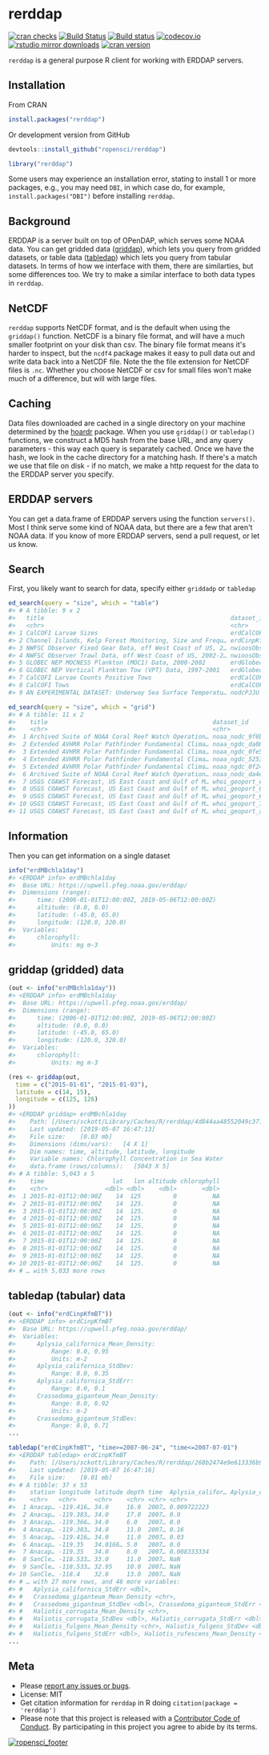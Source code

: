 rerddap
=====



[![cran checks](https://cranchecks.info/badges/worst/rerddap)](https://cranchecks.info/pkgs/rerddap)
[![Build Status](https://travis-ci.org/ropensci/rerddap.svg?branch=master)](https://travis-ci.org/ropensci/rerddap)
[![Build status](https://ci.appveyor.com/api/projects/status/nw858vlk4wx05mxm?svg=true)](https://ci.appveyor.com/project/sckott/rerddap)
[![codecov.io](https://codecov.io/github/ropensci/rerddap/coverage.svg?branch=master)](https://codecov.io/github/ropensci/rerddap?branch=master)
[![rstudio mirror downloads](http://cranlogs.r-pkg.org/badges/rerddap)](https://github.com/metacran/cranlogs.app)
[![cran version](http://www.r-pkg.org/badges/version/rerddap)](https://cran.r-project.org/package=rerddap)

`rerddap` is a general purpose R client for working with ERDDAP servers.

## Installation

From CRAN


```r
install.packages("rerddap")
```

Or development version from GitHub


```r
devtools::install_github("ropensci/rerddap")
```


```r
library("rerddap")
```

Some users may experience an installation error, stating to install 1 or more 
packages, e.g., you may need `DBI`, in which case do, for example, 
`install.packages("DBI")` before installing `rerddap`.

## Background

ERDDAP is a server built on top of OPenDAP, which serves some NOAA data. You can get gridded data ([griddap](https://upwell.pfeg.noaa.gov/erddap/griddap/documentation.html)), which lets you query from gridded datasets, or table data ([tabledap](https://upwell.pfeg.noaa.gov/erddap/tabledap/documentation.html)) which lets you query from tabular datasets. In terms of how we interface with them, there are similarties, but some differences too. We try to make a similar interface to both data types in `rerddap`.

## NetCDF

`rerddap` supports NetCDF format, and is the default when using the `griddap()` function. NetCDF is a binary file format, and will have a much smaller footprint on your disk than csv. The binary file format means it's harder to inspect, but the `ncdf4` package makes it easy to pull data out and write data back into a NetCDF file. Note the the file extension for NetCDF files is `.nc`. Whether you choose NetCDF or csv for small files won't make much of a difference, but will with large files.

## Caching

Data files downloaded are cached in a single directory on your machine determined by the [hoardr][] package. When you use `griddap()` or `tabledap()` functions, we construct a MD5 hash from the base URL, and any query parameters - this way each query is separately cached. Once we have the hash, we look in the cache directory for a matching hash. If there's a match we use that file on disk - if no match, we make a http request for the data to the ERDDAP server you specify.

## ERDDAP servers

You can get a data.frame of ERDDAP servers using the function `servers()`. Most I think serve some kind of NOAA data, but there are a few that aren't NOAA data.  If you know of more ERDDAP servers, send a pull request, or let us know.

## Search

First, you likely want to search for data, specify either `griddadp` or `tabledap`


```r
ed_search(query = "size", which = "table")
#> # A tibble: 9 x 2
#>   title                                                    dataset_id      
#>   <chr>                                                    <chr>           
#> 1 CalCOFI Larvae Sizes                                     erdCalCOFIlrvsiz
#> 2 Channel Islands, Kelp Forest Monitoring, Size and Frequ… erdCinpKfmSFNH  
#> 3 NWFSC Observer Fixed Gear Data, off West Coast of US, 2… nwioosObsFixed2…
#> 4 NWFSC Observer Trawl Data, off West Coast of US, 2002-2… nwioosObsTrawl2…
#> 5 GLOBEC NEP MOCNESS Plankton (MOC1) Data, 2000-2002       erdGlobecMoc1   
#> 6 GLOBEC NEP Vertical Plankton Tow (VPT) Data, 1997-2001   erdGlobecVpt    
#> 7 CalCOFI Larvae Counts Positive Tows                      erdCalCOFIlrvcn…
#> 8 CalCOFI Tows                                             erdCalCOFItows  
#> 9 AN EXPERIMENTAL DATASET: Underway Sea Surface Temperatu… nodcPJJU
```


```r
ed_search(query = "size", which = "grid")
#> # A tibble: 11 x 2
#>    title                                              dataset_id           
#>    <chr>                                              <chr>                
#>  1 Archived Suite of NOAA Coral Reef Watch Operation… noaa_nodc_9f8b_ab7e_…
#>  2 Extended AVHRR Polar Pathfinder Fundamental Clima… noaa_ngdc_da08_dcdf_…
#>  3 Extended AVHRR Polar Pathfinder Fundamental Clima… noaa_ngdc_0fe5_a4b9_…
#>  4 Extended AVHRR Polar Pathfinder Fundamental Clima… noaa_ngdc_5253_bf9e_…
#>  5 Extended AVHRR Polar Pathfinder Fundamental Clima… noaa_ngdc_0f24_2f8c_…
#>  6 Archived Suite of NOAA Coral Reef Watch Operation… noaa_nodc_da4e_3fc9_…
#>  7 USGS COAWST Forecast, US East Coast and Gulf of M… whoi_geoport_ed12_89…
#>  8 USGS COAWST Forecast, US East Coast and Gulf of M… whoi_geoport_61c3_0b…
#>  9 USGS COAWST Forecast, US East Coast and Gulf of M… whoi_geoport_62d0_9d…
#> 10 USGS COAWST Forecast, US East Coast and Gulf of M… whoi_geoport_7dd7_db…
#> 11 USGS COAWST Forecast, US East Coast and Gulf of M… whoi_geoport_a4fb_2c…
```

## Information

Then you can get information on a single dataset


```r
info("erdMBchla1day")
#> <ERDDAP info> erdMBchla1day 
#>  Base URL: https://upwell.pfeg.noaa.gov/erddap/ 
#>  Dimensions (range):  
#>      time: (2006-01-01T12:00:00Z, 2019-05-06T12:00:00Z) 
#>      altitude: (0.0, 0.0) 
#>      latitude: (-45.0, 65.0) 
#>      longitude: (120.0, 320.0) 
#>  Variables:  
#>      chlorophyll: 
#>          Units: mg m-3
```

## griddap (gridded) data


```r
(out <- info("erdMBchla1day"))
#> <ERDDAP info> erdMBchla1day 
#>  Base URL: https://upwell.pfeg.noaa.gov/erddap/ 
#>  Dimensions (range):  
#>      time: (2006-01-01T12:00:00Z, 2019-05-06T12:00:00Z) 
#>      altitude: (0.0, 0.0) 
#>      latitude: (-45.0, 65.0) 
#>      longitude: (120.0, 320.0) 
#>  Variables:  
#>      chlorophyll: 
#>          Units: mg m-3
```


```r
(res <- griddap(out,
  time = c("2015-01-01", "2015-01-03"),
  latitude = c(14, 15),
  longitude = c(125, 126)
))
#> <ERDDAP griddap> erdMBchla1day
#>    Path: [/Users/sckott/Library/Caches/R/rerddap/4d844aa48552049c3717ac94ced5f9b8.nc]
#>    Last updated: [2019-05-07 16:47:13]
#>    File size:    [0.03 mb]
#>    Dimensions (dims/vars):   [4 X 1]
#>    Dim names: time, altitude, latitude, longitude
#>    Variable names: Chlorophyll Concentration in Sea Water
#>    data.frame (rows/columns):   [5043 X 5]
#> # A tibble: 5,043 x 5
#>    time                   lat   lon altitude chlorophyll
#>    <chr>                <dbl> <dbl>    <dbl>       <dbl>
#>  1 2015-01-01T12:00:00Z    14  125         0          NA
#>  2 2015-01-01T12:00:00Z    14  125.        0          NA
#>  3 2015-01-01T12:00:00Z    14  125.        0          NA
#>  4 2015-01-01T12:00:00Z    14  125.        0          NA
#>  5 2015-01-01T12:00:00Z    14  125.        0          NA
#>  6 2015-01-01T12:00:00Z    14  125.        0          NA
#>  7 2015-01-01T12:00:00Z    14  125.        0          NA
#>  8 2015-01-01T12:00:00Z    14  125.        0          NA
#>  9 2015-01-01T12:00:00Z    14  125.        0          NA
#> 10 2015-01-01T12:00:00Z    14  125.        0          NA
#> # … with 5,033 more rows
```

## tabledap (tabular) data


```r
(out <- info("erdCinpKfmBT"))
#> <ERDDAP info> erdCinpKfmBT 
#>  Base URL: https://upwell.pfeg.noaa.gov/erddap/ 
#>  Variables:  
#>      Aplysia_californica_Mean_Density: 
#>          Range: 0.0, 0.95 
#>          Units: m-2 
#>      Aplysia_californica_StdDev: 
#>          Range: 0.0, 0.35 
#>      Aplysia_californica_StdErr: 
#>          Range: 0.0, 0.1 
#>      Crassedoma_giganteum_Mean_Density: 
#>          Range: 0.0, 0.92 
#>          Units: m-2 
#>      Crassedoma_giganteum_StdDev: 
#>          Range: 0.0, 0.71 
...
```


```r
tabledap("erdCinpKfmBT", "time>=2007-06-24", "time<=2007-07-01")
#> <ERDDAP tabledap> erdCinpKfmBT
#>    Path: [/Users/sckott/Library/Caches/R/rerddap/268b2474e9e613336b900d3289304bb0.csv]
#>    Last updated: [2019-05-07 16:47:16]
#>    File size:    [0.01 mb]
#> # A tibble: 37 x 53
#>    station longitude latitude depth time  Aplysia_califor… Aplysia_califor…
#>    <chr>   <chr>     <chr>    <chr> <chr> <chr>                       <dbl>
#>  1 Anacap… -119.416… 34.0     16.0  2007… 0.009722223                  0.01
#>  2 Anacap… -119.383… 34.0     17.0  2007… 0.0                          0   
#>  3 Anacap… -119.366… 34.0     6.0   2007… 0.0                          0   
#>  4 Anacap… -119.383… 34.0     11.0  2007… 0.16                         0.17
#>  5 Anacap… -119.416… 34.0     11.0  2007… 0.03                         0.01
#>  6 Anacap… -119.35   34.0166… 5.0   2007… 0.0                          0   
#>  7 Anacap… -119.35   34.0     8.0   2007… 0.008333334                  0.01
#>  8 SanCle… -118.533… 33.0     11.0  2007… NaN                        NaN   
#>  9 SanCle… -118.533… 32.95    10.0  2007… NaN                        NaN   
#> 10 SanCle… -118.4    32.8     13.0  2007… NaN                        NaN   
#> # … with 27 more rows, and 46 more variables:
#> #   Aplysia_californica_StdErr <dbl>,
#> #   Crassedoma_giganteum_Mean_Density <chr>,
#> #   Crassedoma_giganteum_StdDev <dbl>, Crassedoma_giganteum_StdErr <dbl>,
#> #   Haliotis_corrugata_Mean_Density <chr>,
#> #   Haliotis_corrugata_StdDev <dbl>, Haliotis_corrugata_StdErr <dbl>,
#> #   Haliotis_fulgens_Mean_Density <chr>, Haliotis_fulgens_StdDev <dbl>,
#> #   Haliotis_fulgens_StdErr <dbl>, Haliotis_rufescens_Mean_Density <chr>,
...
```

## Meta

* Please [report any issues or bugs](https://github.com/ropensci/rerddap/issues).
* License: MIT
* Get citation information for `rerddap` in R doing `citation(package = 'rerddap')`
* Please note that this project is released with a [Contributor Code of Conduct](CODE_OF_CONDUCT.md). By participating in this project you agree to abide by its terms.

[![ropensci_footer](http://ropensci.org/public_images/github_footer.png)](http://ropensci.org)

[hoardr]: https://github.com/ropensci/hoardr
